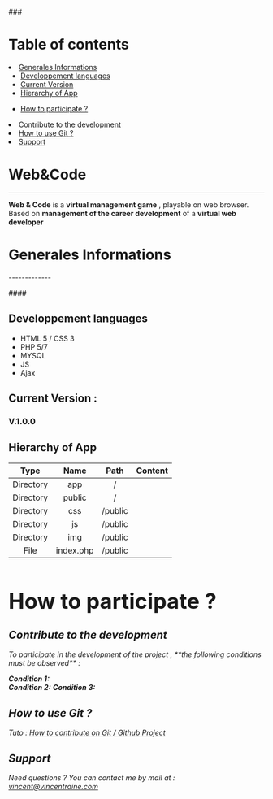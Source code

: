 ###<h1> Table of contents</h1>

<li><a href="#generales-informations">Generales Informations</a</li>
<ul><li><a href="#developpement-languages"> Developpement languages</a></li>
<li><a href="#current-version"> Current Version</a></li>
<li><a href="#hierarchy-of-app">Hierarchy of App</a></li></ul>
<ul><li><a href="#how-to-participate">How to participate ?</a></li></ul>
<li><a href="#hierarchy-of-app">Contribute to the development</a></li>
<li><a href="#how-to-use-git">How to use Git ?</a></li>
<li><a href="#support">Support</a></li>
</ul>

**Web&Code**
===================
----------
**Web & Code** is a **virtual management game** , playable on web browser.
Based on **management of the career development** of a **virtual web developer**

<h1>Generales Informations</h1>
-------------



####<h2><i class="icon-file"></i> Developpement languages</h2>

 - HTML 5 / CSS 3
 - PHP 5/7
 - MYSQL
 - JS
 - Ajax

#### <h2><i class="icon-hdd"></i> Current Version :</h2>**<h3>V.1.0.0</h3>**

#### <h2><i class="icon-folder-open"></i> Hierarchy of App</h2>

|   Type   |     Name     |    Path   | Content|
| :------: | :-----------:| :--------:|:------:|  
| Directory| app          |  /        |        |
| Directory| public       |  /        |        |
| Directory| css          |  /public  |        |
| Directory| js           |  /public  |        |
| Directory| img          |  /public  |        |
| File     | index.php    |  /public  |        |


**<h1><i class="icon-folder-open"></i> How to participate ?</h1>**
-------------------



<h2><i class="icon-hdd">Contribute to the development</h2>
To participate in the development of the project , **the following conditions must be observed** :

**Condition 1:**   
**Condition 2:**
**Condition 3:**


**<h2><i class="icon-file"> How to use Git ?</h2>**
Tuto : <a href="https://git-scm.com/book/en/v2/GitHub-Contributing-to-a-Project">How to contribute on Git / Github Project</a>

**<h2><i class="icon-hdd"> Support</h2>** 

 Need questions ? You can contact me by mail at : 
 <vincent@vincentraine.com>

